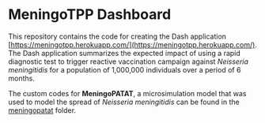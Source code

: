 # MeningoTPP Dashboard

This repository contains the code for creating the Dash application [https://meningotpp.herokuapp.com/](https://meningotpp.herokuapp.com/). The Dash application summarizes the expected impact of using a rapid diagnostic test to trigger reactive vaccination campaign against *Neisseria meningitidis* for a population of 1,000,000 individuals over a period of 6 months.  

The custom codes for **MeningoPATAT**, a microsimulation model that was used to model the spread of *Neisseria meningitidis* can be found in the [meningopatat](./meningopatat/) folder.  
